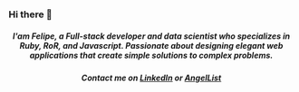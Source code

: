 ### Hi there 👋

<!--
**FelipeEnne/FelipeEnne** is a ✨ _special_ ✨ repository because its `README.md` (this file) appears on your GitHub profile.

Here are some ideas to get you started:

- 🔭 I’m currently working on ...
- 🌱 I’m currently learning ...
- 👯 I’m looking to collaborate on ...
- 🤔 I’m looking for help with ...
- 💬 Ask me about ...
- 📫 How to reach me: ...
- 😄 Pronouns: ...
- ⚡ Fun fact: ...
-->

<h5 align="center"> I'am Felipe, a Full-stack developer and data scientist who specializes in Ruby, RoR, and Javascript.
Passionate about designing elegant web applications that create simple solutions to complex problems.</h5>

<h5 align="center">Contact me on <a href="https://www.linkedin.com/in/felipe-enne/">LinkedIn</a> or <a href="https://angel.co/u/felipe-enne-mendes-ribeiro">AngelList</a></h5>
